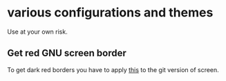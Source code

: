 various configurations and themes
=================================
Use at your own risk.

Get red GNU screen border
-------------------------
To get dark red borders you have to apply [this](https://github.com/meh/screen/compare/cute.diff)
to the git version of screen.
